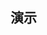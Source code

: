 ## 演示

<code src="./demo.tsx" description="demo 描述"></code>

<!-- ```tsx
import { Stage } from 'heitu-hook';
import React from 'react';

const Index = () => {
  return (
    <div>
      <Stage />
    </div>
  );
};

export default Index;

``` -->
